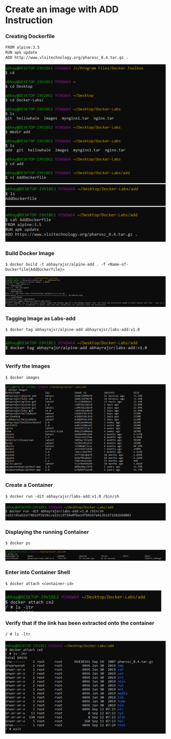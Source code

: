 # Create an image with ADD Instruction

### Creating Dockerfile
```
FROM alpine:3.5
RUN apk update
ADD http://www.vlsitechnology.org/pharosc_8.4.tar.gz .
```
![alt Text](https://github.com/srabhayraj/Docker-Labs/blob/master/metadata/add/1.PNG)
![alt Text](https://github.com/srabhayraj/Docker-Labs/blob/master/metadata/add/2.PNG)
![alt Text](https://github.com/srabhayraj/Docker-Labs/blob/master/metadata/add/3.PNG)

### Build Docker Image
```
$ docker build -t abhayrajsr/alpine-add . -f <Name-of-Dockerfile{AddDockerfile}>
```
![alt Text](https://github.com/srabhayraj/Docker-Labs/blob/master/metadata/add/4.PNG)

### Tagging Image as Labs-add
```
$ docker tag abhayrajsr/alpine-add abhayrajsr/labs-add:v1.0 
```
![alt Text](https://github.com/srabhayraj/Docker-Labs/blob/master/metadata/add/5.PNG)

### Verify the Images
```
$ docker images
```
![alt Text](https://github.com/srabhayraj/Docker-Labs/blob/master/metadata/add/6.PNG)

### Create a Container
```
$ docker run -dit abhayrajsr/labs-add:v1.0 /bin/sh
```
![alt Text](https://github.com/srabhayraj/Docker-Labs/blob/master/metadata/add/7.PNG)

### Displaying the running Container
```
$ docker ps
```
![alt Text](https://github.com/srabhayraj/Docker-Labs/blob/master/metadata/add/8.PNG)

### Enter into Container Shell
```
$ docker attach <container-id>
```
![alt Text](https://github.com/srabhayraj/Docker-Labs/blob/master/metadata/add/9.PNG)

### Verify that if the link has been extracted onto the container
```
/ # ls -ltr
```
![alt Text](https://github.com/srabhayraj/Docker-Labs/blob/master/metadata/add/10.PNG)

